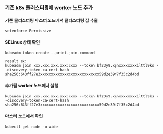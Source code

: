 ### 기존 k8s 클러스터링에 worker 노드 추가



#### 기존 클러스터링 마스터 노드에서 클러스터링 값 추출
```
setenforce Permissive
```

#### SELinux 상태 확인
```
kubeadm token create --print-join-command

result ex:
kubeadm join xxx.xxx.xxx.xxx:xxxx --token bf23y9.xgnxxxxxxxxilttl9ks --discovery-token-ca-cert-hash sha256:643ff27e3xxxxxxxxxxxxxxxxxxxxxxxxxxx59d2e39f7f35c2d4bd
```

#### 추가될 worker 노드에서 실행
```
kubeadm join xxx.xxx.xxx.xxx:xxxx --token bf23y9.xgnxxxxxxxxilttl9ks --discovery-token-ca-cert-hash sha256:643ff27e3xxxxxxxxxxxxxxxxxxxxxxxxxxx59d2e39f7f35c2d4bd
```


#### 마스터 노드에서 확인
```
kubectl get node -o wide
```
